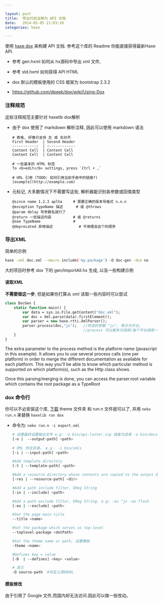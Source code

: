 ```yaml
---

layout: post
title:  导出代码注释为 API 文档
date:   2014-05-05 21:03:10
categories: haxe

---
```


使用 [haxe dox](https://github.com/dpeek/dox) 来构建 API 文档. 参考这个库的 Readme 你能直接获得最新Haxe API. 

 * 参考 gen.hxml 如何从 hx源码中导出 xml 文件,

 * 参考 std.hxml 如何获得 API HTML

 * dox 默认的模板使用的 CSS 框架为 bootstrap 2.3.2

 * https://github.com/dpeek/dox/wiki/Using-Dox

<!-- more -->



### 注释规范

这些注释规范主要针对 haxelib dox解析

 * 由于 dox 使用了 markdown 解析注释, 因此可以使用 markdown 语法

	```
	# 表格, 好像只支持 左 或 右对齐
	First Header  | Second Header
	-----------:  | :------------
	Content Cell  | Content Cell
	Content Cell  | Content Cell
	
	# 一些基本的 HTML 标签
	To <b>edit</b> settings, press `Ctrl + ,`
	
	# URL 引用 (TODO: 如何引用当前手册中的链接?)
	[example](http://example.com)
	```

 * 元标记, 大多数情况下不需要写这些, 解析器能识别各参数或回值类型

	```	
	@since name 1.2.3 aplha		# 需要正确的版本号格式 n.n.n
	@exception TypeName 描述		# 或 @throws
	@param delay 写参数名就行了
	@return 一些描述内容			# 或 @returns
	@see TypeName				# 
	@deprecated 弃用描述			# 不用理会这个的顺序
	```

### 导出XML

简单的示例

```bash
haxe -xml doc.xml --macro include('my.package') -D doc-gen -dce no
```

大的项目时参考 dox 下的 gen/ImportAll.hx 生成, 以及一些构建示例

#### 读取XML

**不需要做这一步**, 但是如果你打算从 xml 读取一些内容时可以尝试

```haxe
class DocGen {
    static function main() {
        var data = sys.io.File.getContent("doc.xml");
        var doc = Xml.parse(data).firstElement();
        var parser = new haxe.rtti.XmlParser();
        parser.process(doc,"js");	//附加的参数 "js", 表示为平台,
									//process 可以被多次调用(每个平台调用一次)
    }
}
```

The extra parameter to the process method is the platform name (javascript in this example). It allows you to use several process calls (one per platform) in order to merge the different documentation as available for each platform. This way you'll be able to know which particular method is supported on which platform(s), such as the Http class shows.

Once this parsing/merging is done, you can access the parser.root variable which contains the root package as a TypeRoot

### dox 命令行

你可以不必安装这个库, [下载](https://github.com/dpeek/dox) theme 文件夹 和 run.n 文件就可以了, 并用 `neko run.n` 来替换 `haxelib run dox`

 * 命令为: `neko run.n -i export.xml`

	```bash
	# 设置最终设置输出文件 e.g: -o bin/api-laster.zip 或者为目录 -o bin/docs
	[-o |  --output-path] <path>
		
	# XML 所在目录。 e.g： -i bin/xmls
	[-i | --input-path] <path>

	#Add template directory
	[-t | --template-path] <path>

	#Add a resource directory whose contents are copied to the output directory
	[-res | --resource-path] <dir>

	#Add a path include filter, EReg String
	[-in | --include] <path>

	#Add a path exclude filter, EReg String. e.g: -ex ^js -ex flash
	[-ex | --exclude] <path>

	#Set the page main title
	--title <name>
	
	#Set the package which serves as top-level
	--toplevel-package <dotPath>
	
	#Set the theme name or path, 设置模板
	-theme <name>

	#Defines key = value
	[-D  | --defines] <key> <value>
	
	# 其它
	-D source-path 	#将定义源码URL
	```

#### 模板修改

由于引用了 Google 文件,而国内却无法访问.因此可以做一些改动。

<br />